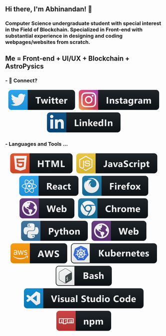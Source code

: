 ## Hi there, I'm Abhinandan! 👋

### Computer Science undergraduate student with special interest in the Field of Blockchain. Specialized in Front-end with substantial experience in designing and coding webpages/websites from scratch.

## Me = Front-end + UI/UX + Blockchain + AstroPysics 
<!--
- 🔭 I’m currently working on ...
- 🌱 I’m currently learning ...
- 👯 I’m looking to collaborate on ...
- 🤔 I’m looking for help with ...
- 💬 Ask me about ...
- 📫 How to reach me: ...
- 😄 Pronouns: ...
- ⚡ Fun fact: ...
-->
###  - 💬 Connect? 

<p align="center">
<a href="https://twitter.com/notjustadev" target="_blank"> <img src="https://raw.githubusercontent.com/abhinandansharma/abhinandansharma/master/assests/SVG/twitter.svg" style="vertical-align:top; margin:4px"></a>
<a href="https://www.instagram.com/_abhinandansharma/" target="_blank"> <img src="https://raw.githubusercontent.com/abhinandansharma/abhinandansharma/master/assests/SVG/instagram.svg" style="vertical-align:top; margin:4px"></a>
<a href="https://www.linkedin.com/in/abhinandan-sharma-672299150/" target="_blank"> <img src="https://raw.githubusercontent.com/abhinandansharma/abhinandansharma/master/assests/SVG/linkedIn.svg" style="vertical-align:top; margin:4px"></a>
</p>

### - Languages and Tools ...
<p align="center">
    <img src="https://raw.githubusercontent.com/abhinandansharma/abhinandansharma/master/assests/SVG/HTML.svg" style="vertical-align:top; margin:4px">
    <img src="https://raw.githubusercontent.com/abhinandansharma/abhinandansharma/master/assests/SVG/JS.svg" style="vertical-align:top; margin:4px">
    <img src="https://raw.githubusercontent.com/abhinandansharma/abhinandansharma/master/assests/SVG/react.svg" style="vertical-align:top; margin:4px">
    <img src="https://raw.githubusercontent.com/abhinandansharma/abhinandansharma/master/assests/SVG/firefox.svg" style="vertical-align:top; margin:4px">
    <img src="https://raw.githubusercontent.com/abhinandansharma/abhinandansharma/master/assests/SVG/web.svg" style="vertical-align:top; margin:4px">
    <img src="https://raw.githubusercontent.com/abhinandansharma/abhinandansharma/master/assests/SVG/chrome.svg" style="vertical-align:top; margin:4px">
    <img src="https://raw.githubusercontent.com/abhinandansharma/abhinandansharma/master/assests/SVG/python.svg" style="vertical-align:top; margin:4px">
    <img src="https://raw.githubusercontent.com/abhinandansharma/abhinandansharma/master/assests/SVG/web.svg" style="vertical-align:top; margin:4px">
    <img src="https://raw.githubusercontent.com/abhinandansharma/abhinandansharma/master/assests/SVG/aws.svg" style="vertical-align:top; margin:4px">
    <img src="https://raw.githubusercontent.com/abhinandansharma/abhinandansharma/master/assests/SVG/kubernets.svg" style="vertical-align:top; margin:4px">
    <img src="https://raw.githubusercontent.com/abhinandansharma/abhinandansharma/master/assests/SVG/bash.svg" style="vertical-align:top; margin:4px">
    <img src="https://raw.githubusercontent.com/abhinandansharma/abhinandansharma/master/assests/SVG/vsCode.svg" style="vertical-align:top; margin:4px">
    <img src="https://raw.githubusercontent.com/abhinandansharma/abhinandansharma/master/assests/SVG/npm.svg" style="vertical-align:top; margin:4px">
</p>
